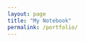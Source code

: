 ```yaml
---
layout: page
title: "My Notebook"
permalink: /portfolio/
---
```


<a href="https://TBlainUoB.github.io/files/06-BoostingModel.ipynb.html" width="100%" height="1000px"></a>
